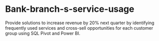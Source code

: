 # Bank-branch-s-service-usage
Provide solutions to increase revenue by 20% next quarter by identifying frequently used services and cross-sell opportunities for each customer group using SQL Pivot and Power BI.
